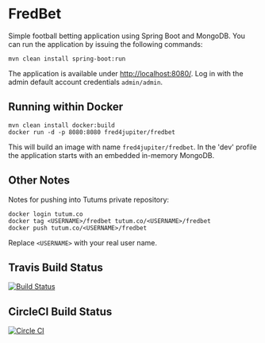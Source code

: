 # FredBet #

Simple football betting application using Spring Boot and MongoDB. You can run the application by issuing the following commands:

	mvn clean install spring-boot:run

The application is available under [http://localhost:8080/](http://localhost:8080/). Log in with the admin default account credentials `admin/admin`.

## Running within Docker ##

	mvn clean install docker:build
	docker run -d -p 8080:8080 fred4jupiter/fredbet

This will build an image with name `fred4jupiter/fredbet`. In the 'dev' profile the application starts with an embedded in-memory MongoDB.

## Other Notes ##

Notes for pushing into Tutums private repository:

	docker login tutum.co
	docker tag <USERNAME>/fredbet tutum.co/<USERNAME>/fredbet
	docker push tutum.co/<USERNAME>/fredbet

Replace `<USERNAME>` with your real user name.

## Travis Build Status ##
[![Build Status](https://travis-ci.org/fred4jupiter/fredbet.svg?branch=master)](https://travis-ci.org/fred4jupiter/fredbet)

## CircleCI Build Status ##

[![Circle CI](https://circleci.com/gh/fred4jupiter/fredbet.svg?style=shield)](https://circleci.com/gh/fred4jupiter/fredbet)
